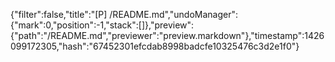 {"filter":false,"title":"[P] /README.md","undoManager":{"mark":0,"position":-1,"stack":[]},"preview":{"path":"/README.md","previewer":"preview.markdown"},"timestamp":1426099172305,"hash":"67452301efcdab8998badcfe10325476c3d2e1f0"}